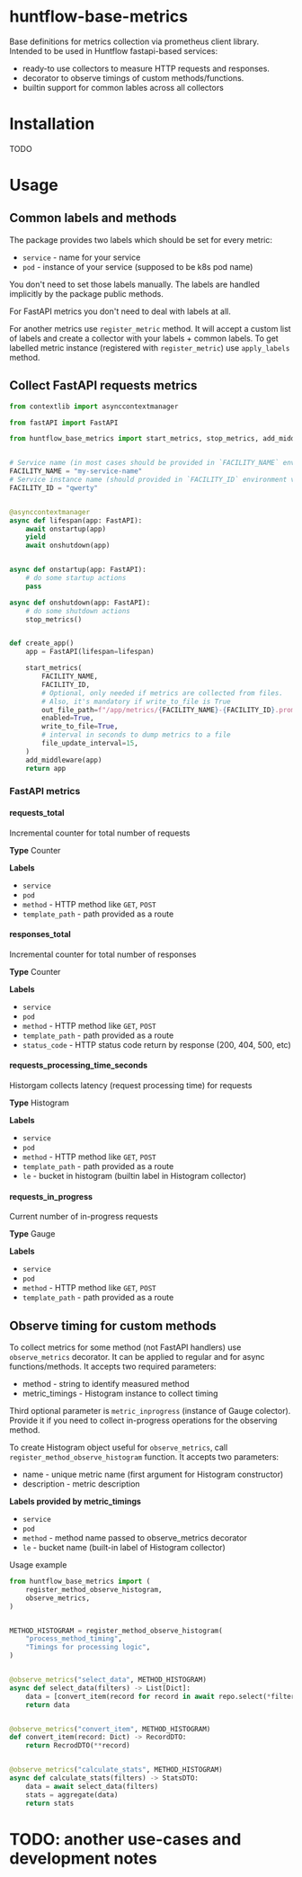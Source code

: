 # huntflow-base-metrics
Base definitions for metrics collection via prometheus client library.
Intended to be used in Huntflow fastapi-based services:
* ready-to use collectors to measure HTTP requests and responses.
* decorator to observe timings of custom methods/functions.
* builtin support for common lables across all collectors

# Installation

TODO

# Usage

## Common labels and methods

The package provides two labels which should be set for every metric:

* `service` - name for your service
* `pod` - instance of your service (supposed to be k8s pod name)

You don't need to set those labels manually. The labels are handled implicitly by the package public
methods.

For FastAPI metrics you don't need to deal with labels at all.

For another metrics use `register_metric` method. It will accept a custom list of labels and create
a collector with your labels + common labels. To get labelled metric instance (registered with `register_metric`) use
`apply_labels` method.

## Collect FastAPI requests metrics

```python
from contextlib import asynccontextmanager

from fastAPI import FastAPI

from huntflow_base_metrics import start_metrics, stop_metrics, add_middleware


# Service name (in most cases should be provided in `FACILITY_NAME` environment variable)
FACILITY_NAME = "my-service-name"
# Service instance name (should provided in `FACILITY_ID` environment variable)
FACILITY_ID = "qwerty"


@asynccontextmanager
async def lifespan(app: FastAPI):
    await onstartup(app)
    yield
    await onshutdown(app)


async def onstartup(app: FastAPI):
    # do some startup actions
    pass

async def onshutdown(app: FastAPI):
    # do some shutdown actions
    stop_metrics()


def create_app()
    app = FastAPI(lifespan=lifespan)

    start_metrics(
        FACILITY_NAME,
        FACILITY_ID,
        # Optional, only needed if metrics are collected from files.
        # Also, it's mandatory if write_to_file is True
        out_file_path=f"/app/metrics/{FACILITY_NAME}-{FACILITY_ID}.prom",
        enabled=True,
        write_to_file=True,
        # interval in seconds to dump metrics to a file
        file_update_interval=15,
    )
    add_middleware(app)
    return app
```

### FastAPI metrics

#### requests_total

Incremental counter for total number of requests

**Type** Counter

**Labels**

* `service`
* `pod`
* `method` - HTTP method like `GET`, `POST`
* `template_path` - path provided as a route

#### responses_total

Incremental counter for total number of responses

**Type** Counter

**Labels**

* `service`
* `pod`
* `method` - HTTP method like `GET`, `POST`
* `template_path` - path provided as a route
* `status_code` - HTTP status code return by response (200, 404, 500, etc)


#### requests_processing_time_seconds

Historgam collects latency (request processing time) for requests

**Type** Histogram

**Labels**

* `service`
* `pod`
* `method` - HTTP method like `GET`, `POST`
* `template_path` - path provided as a route
* `le` - bucket in histogram (builtin label in Histogram collector)


#### requests_in_progress

Current number of in-progress requests 

**Type** Gauge

**Labels**

* `service`
* `pod`
* `method` - HTTP method like `GET`, `POST`
* `template_path` - path provided as a route

## Observe timing for custom methods

To collect metrics for some method (not FastAPI handlers) use `observe_metrics` decorator.
It can be applied to regular and for async functions/methods.
It accepts two required parameters:

* method - string to identify measured method
* metric_timings - Histogram instance to collect timing

Third optional parameter is `metric_inprogress` (instance of Gauge colector).
Provide it if you need to collect in-progress operations for the observing method.

To create Histogram object useful for `observe_metrics`, call `register_method_observe_histogram`
function. It accepts two parameters:
* name - unique metric name (first argument for Histogram constructor)
* description - metric description

**Labels provided by metric_timings**

* `service`
* `pod`
* `method` - method name passed to observe_metrics decorator
* `le` - bucket name (built-in label of Histogram collector)

Usage example

```python
from huntflow_base_metrics import (
    register_method_observe_histogram,
    observe_metrics,
)


METHOD_HISTOGRAM = register_method_observe_histogram(
    "process_method_timing",
    "Timings for processing logic",
)


@observe_metrics("select_data", METHOD_HISTOGRAM)
async def select_data(filters) -> List[Dict]:
    data = [convert_item(record for record in await repo.select(*filters)]
    return data


@observe_metrics("convert_item", METHOD_HISTOGRAM)
def convert_item(record: Dict) -> RecordDTO:
    return RecrodDTO(**record)


@observe_metrics("calculate_stats", METHOD_HISTOGRAM)
async def calculate_stats(filters) -> StatsDTO:
    data = await select_data(filters)
    stats = aggregate(data)
    return stats


```


# TODO: another use-cases and development notes
